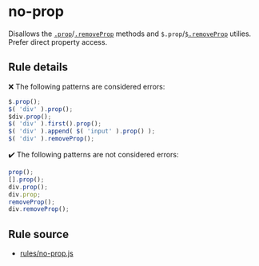 # no-prop

Disallows the [`.prop`](https://api.jquery.com/prop/)/[`.removeProp`](https://api.jquery.com/removeProp/) methods and `$.prop`/[`$.removeProp`](https://api.jquery.com/jQuery.removeProp/) utilies. Prefer direct property access.

## Rule details

❌ The following patterns are considered errors:
```js
$.prop();
$( 'div' ).prop();
$div.prop();
$( 'div' ).first().prop();
$( 'div' ).append( $( 'input' ).prop() );
$( 'div' ).removeProp();
```

✔️ The following patterns are not considered errors:
```js
prop();
[].prop();
div.prop();
div.prop;
removeProp();
div.removeProp();
```
## Rule source

* [rules/no-prop.js](../src/rules/no-prop.js)

